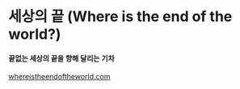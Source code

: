 <h1>세상의 끝 (Where is the end of the world?)</h1>

<h4>끝없는 세상의 끝을 향해 달리는 기차</h4>
<a href="http://whereistheendoftheworld.com">whereistheendoftheworld.com</a>